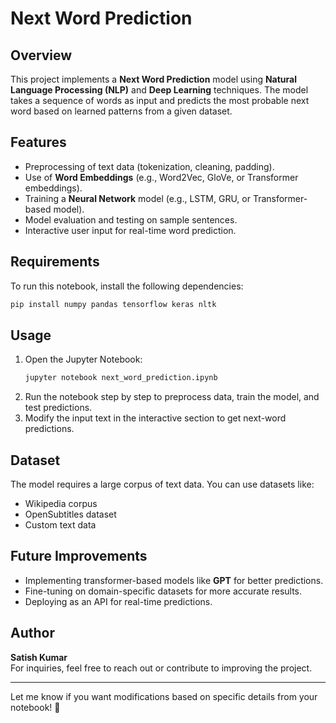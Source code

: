 # Next Word Prediction

## Overview
This project implements a **Next Word Prediction** model using **Natural Language Processing (NLP)** and **Deep Learning** techniques. The model takes a sequence of words as input and predicts the most probable next word based on learned patterns from a given dataset.

## Features
- Preprocessing of text data (tokenization, cleaning, padding).
- Use of **Word Embeddings** (e.g., Word2Vec, GloVe, or Transformer embeddings).
- Training a **Neural Network** model (e.g., LSTM, GRU, or Transformer-based model).
- Model evaluation and testing on sample sentences.
- Interactive user input for real-time word prediction.

## Requirements
To run this notebook, install the following dependencies:
```bash
pip install numpy pandas tensorflow keras nltk
```

## Usage
1. Open the Jupyter Notebook:
   ```bash
   jupyter notebook next_word_prediction.ipynb
   ```
2. Run the notebook step by step to preprocess data, train the model, and test predictions.
3. Modify the input text in the interactive section to get next-word predictions.

## Dataset
The model requires a large corpus of text data. You can use datasets like:
- Wikipedia corpus
- OpenSubtitles dataset
- Custom text data

## Future Improvements
- Implementing transformer-based models like **GPT** for better predictions.
- Fine-tuning on domain-specific datasets for more accurate results.
- Deploying as an API for real-time predictions.

## Author
**Satish Kumar**  
For inquiries, feel free to reach out or contribute to improving the project.

---

Let me know if you want modifications based on specific details from your notebook! 🚀
